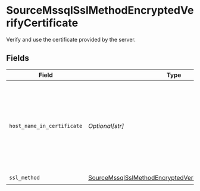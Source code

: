# SourceMssqlSslMethodEncryptedVerifyCertificate

Verify and use the certificate provided by the server.


## Fields

| Field                                                                                                                                     | Type                                                                                                                                      | Required                                                                                                                                  | Description                                                                                                                               |
| ----------------------------------------------------------------------------------------------------------------------------------------- | ----------------------------------------------------------------------------------------------------------------------------------------- | ----------------------------------------------------------------------------------------------------------------------------------------- | ----------------------------------------------------------------------------------------------------------------------------------------- |
| `host_name_in_certificate`                                                                                                                | *Optional[str]*                                                                                                                           | :heavy_minus_sign:                                                                                                                        | Specifies the host name of the server. The value of this property must match the subject property of the certificate.                     |
| `ssl_method`                                                                                                                              | [SourceMssqlSslMethodEncryptedVerifyCertificateSslMethod](../../models/shared/sourcemssqlsslmethodencryptedverifycertificatesslmethod.md) | :heavy_check_mark:                                                                                                                        | N/A                                                                                                                                       |
